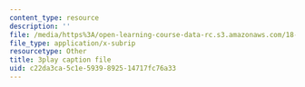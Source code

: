 ```yaml
---
content_type: resource
description: ''
file: /media/https%3A/open-learning-course-data-rc.s3.amazonaws.com/18-01sc-single-variable-calculus-fall-2010/c22da3ca5c1e5939892514717fc76a33_1RLctDS2hUQ.vtt
file_type: application/x-subrip
resourcetype: Other
title: 3play caption file
uid: c22da3ca-5c1e-5939-8925-14717fc76a33
---
```


